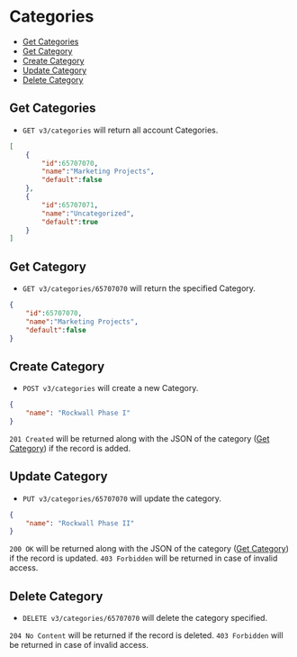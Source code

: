 Categories
====================

* [Get Categories](#get-categories)
* [Get Category](#get-category)
* [Create Category](#create-category)
* [Update Category](#update-category)
* [Delete Category](#delete-category)

Get Categories
----------------

* `GET v3/categories` will return all account Categories.

```json
[
	{
		"id":65707070,
		"name":"Marketing Projects",
		"default":false
	},
	{
		"id":65707071,
		"name":"Uncategorized",
		"default":true
	}
]
```

Get Category
----------------

* `GET v3/categories/65707070` will return the specified Category.

```json
{
	"id":65707070,
	"name":"Marketing Projects",
	"default":false
}
```

Create Category
----------------

* `POST v3/categories` will create a new Category.

```json
{
	"name": "Rockwall Phase I"
}
```

`201 Created` will be returned along with the JSON of the category ([Get Category](#get-category)) if the record is added. 


Update Category
----------------

* `PUT v3/categories/65707070` will update the category.

```json
{
	"name": "Rockwall Phase II"
}
```

`200 OK` will be returned along with the JSON of the category ([Get Category](#get-category)) if the record is updated. `403 Forbidden` will be returned in case of invalid access.

Delete Category
----------------

* `DELETE v3/categories/65707070` will delete the category specified.

`204 No Content` will be returned if the record is deleted. `403 Forbidden` will be returned in case of invalid access.
